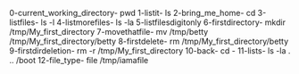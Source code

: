 0-current_working_directory- pwd
1-listit- ls
2-bring_me_home- cd
3-listfiles- ls -l
4-listmorefiles- ls -la
5-listfilesdigitonly
6-firstdirectory- mkdir /tmp/My_first_directory
7-movethatfile- mv /tmp/betty /tmp/My_first_directory/betty
8-firstdelete- rm /tmp/My_first_directory/betty
9-firstdirdeletion- rm -r /tmp/My_first_directory
10-back- cd -
11-lists- ls -la . .. /boot
12-file_type- file /tmp/iamafile
